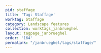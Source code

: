 ```yaml
---
pid: staffage
title: 'Tag: Staffage'
worktag: Staffage
category: Landscape features
collection: worktags_janbrueghel
layout: tagpage_janbrueghel
order: '164'
permalink: "/janbrueghel/tags/staffage/"
---
```

